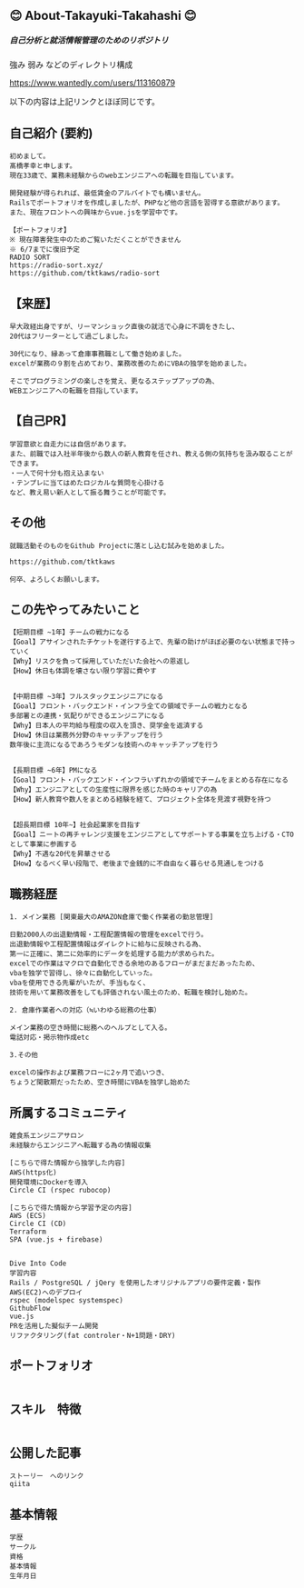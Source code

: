 ## :blush: About-Takayuki-Takahashi :blush:
##### 自己分析と就活情報管理のためのリポジトリ
強み
弱み
などのディレクトリ構成

https://www.wantedly.com/users/113160879

以下の内容は上記リンクとほぼ同じです。


## 自己紹介 (要約)
~~~
初めまして。
髙橋孝幸と申します。
現在33歳で、業務未経験からのwebエンジニアへの転職を目指しています。

開発経験が得られれば、最低賃金のアルバイトでも構いません。
Railsでポートフォリオを作成しましたが、PHPなど他の言語を習得する意欲があります。
また、現在フロントへの興味からvue.jsを学習中です。

【ポートフォリオ】
※ 現在障害発生中のためご覧いただくことができません
※ 6/7までに復旧予定
RADIO SORT
https://radio-sort.xyz/
https://github.com/tktkaws/radio-sort
~~~

## 【来歴】
~~~
早大政経出身ですが、リーマンショック直後の就活で心身に不調をきたし、
20代はフリーターとして過ごしました。

30代になり、縁あって倉庫事務職として働き始めました。
excelが業務の９割を占めており、業務改善のためにVBAの独学を始めました。

そこでプログラミングの楽しさを覚え、更なるステップアップの為、
WEBエンジニアへの転職を目指しています。
~~~

## 【自己PR】
~~~
学習意欲と自走力には自信があります。
また、前職では入社半年後から数人の新人教育を任され、教える側の気持ちを汲み取ることができます。
・一人で何十分も抱え込まない
・テンプレに当てはめたロジカルな質問を心掛ける
など、教え易い新人として振る舞うことが可能です。
~~~

## その他
~~~
就職活動そのものをGithub Projectに落とし込む試みを始めました。

https://github.com/tktkaws

何卒、よろしくお願いします。

~~~

## この先やってみたいこと
~~~
【短期目標 ~1年】チームの戦力になる
【Goal】アサインされたチケットを遂行する上で、先輩の助けがほぼ必要のない状態まで持っていく
【Why】リスクを負って採用していただいた会社への恩返し
【How】休日も体調を壊さない限り学習に費やす


【中期目標 ~3年】フルスタックエンジニアになる
【Goal】フロント・バックエンド・インフラ全ての領域でチームの戦力となる
多部署との連携・気配りができるエンジニアになる
【Why】日本人の平均給与程度の収入を頂き、奨学金を返済する
【How】休日は業務外分野のキャッチアップを行う
数年後に主流になるであろうモダンな技術へのキャッチアップを行う


【長期目標 ~6年】PMになる
【Goal】フロント・バックエンド・インフラいずれかの領域でチームをまとめる存在になる
【Why】エンジニアとしての生産性に限界を感じた時のキャリアの為
【How】新人教育や数人をまとめる経験を経て、プロジェクト全体を見渡す視野を持つ


【超長期目標 10年~】社会起業家を目指す
【Goal】ニートの再チャレンジ支援をエンジニアとしてサポートする事業を立ち上げる・CTOとして事業に参画する
【Why】不遇な20代を昇華させる
【How】なるべく早い段階で、老後まで金銭的に不自由なく暮らせる見通しをつける
~~~

## 職務経歴
~~~
1. メイン業務 [関東最大のAMAZON倉庫で働く作業者の勤怠管理]

日勤2000人の出退勤情報・工程配置情報の管理をexcelで行う。
出退勤情報や工程配置情報はダイレクトに給与に反映される為、
第一に正確に、第二に効率的にデータを処理する能力が求められた。
excelでの作業はマクロで自動化できる余地のあるフローがまだまだあったため、
vbaを独学で習得し、徐々に自動化していった。
vbaを使用できる先輩がいたが、手当もなく、
技術を用いて業務改善をしても評価されない風土のため、転職を検討し始めた。

2. 倉庫作業者への対応（≒いわゆる総務の仕事）

メイン業務の空き時間に総務へのヘルプとして入る。
電話対応・掲示物作成etc

3.その他

excelの操作および業務フローに2ヶ月で追いつき、
ちょうど閑散期だったため、空き時間にVBAを独学し始めた

~~~

## 所属するコミュニティ
~~~
雑食系エンジニアサロン
未経験からエンジニアへ転職する為の情報収集

[こちらで得た情報から独学した内容]
AWS(https化)
開発環境にDockerを導入
Circle CI (rspec rubocop)

[こちらで得た情報から学習予定の内容]
AWS (ECS)
Circle CI (CD)
Terraform
SPA (vue.js + firebase)


Dive Into Code
学習内容
Rails / PostgreSQL / jQery を使用したオリジナルアプリの要件定義・製作
AWS(EC2)へのデプロイ
rspec (modelspec systemspec)
GithubFlow
vue.js
PRを活用した擬似チーム開発
リファクタリング(fat controler・N+1問題・DRY)

~~~

## ポートフォリオ
~~~
~~~

## スキル　特徴
~~~
~~~

## 公開した記事
~~~
ストーリー　へのリンク
qiita
~~~

## 基本情報
~~~
学歴
サークル
資格
基本情報
生年月日
~~~
